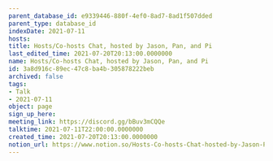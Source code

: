 ```yaml
---
parent_database_id: e9339446-880f-4ef0-8ad7-8ad1f507dded
parent_type: database_id
indexDate: 2021-07-11
hosts: 
title: Hosts/Co-hosts Chat, hosted by Jason, Pan, and Pi
last_edited_time: 2021-07-20T20:13:00.0000000
name: Hosts/Co-hosts Chat, hosted by Jason, Pan, and Pi
id: 3a8d916c-89ec-47c8-ba4b-305878222beb
archived: false
tags:
- Talk
- 2021-07-11
object: page
sign_up_here: 
meeting_link: https://discord.gg/bBuv3mCQQe
talktime: 2021-07-11T22:00:00.0000000
created_time: 2021-07-20T20:13:00.0000000
notion_url: https://www.notion.so/Hosts-Co-hosts-Chat-hosted-by-Jason-Pan-and-Pi-3a8d916c89ec47c8ba4b305878222beb
---
```





